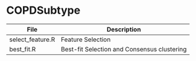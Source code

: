 
# COPDSubtype

<!-- badges: start -->
<!-- badges: end -->

File|Description
--|--
select_feature.R| Feature Selection
best_fit.R|Best-fit Selection and Consensus clustering